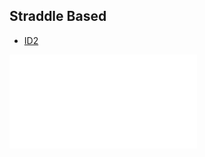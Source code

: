 ## Straddle Based
- [ID2](/zerodte/smtm_prod/straddle_based_entry_no_pulsing/dailyReturns.csv)

<iframe frameborder="0" id="iframe1" src="/backtests/zerodte/smtm_prod/straddle_based_entry_no_pulsing/plPlot.html"></iframe>

<script>
	let iframe1 = document.querySelector("#iframe1");

	iframe1.addEventListener('load', function() {
		iframe1.style.height = (iframe1.contentDocument.body.scrollHeight *1.1) + 'px';
		iframe1.style.width = (iframe1.contentDocument.body.scrollWidth *1.1) + 'px';
	});	
</script>